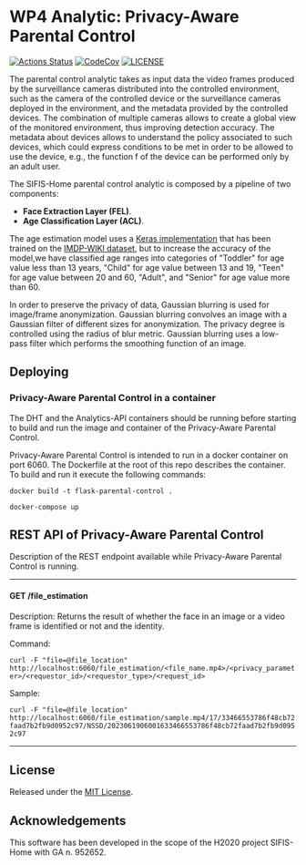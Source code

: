 # WP4 Analytic: Privacy-Aware Parental Control

[![Actions Status][actions badge]][actions]
[![CodeCov][codecov badge]][codecov]
[![LICENSE][license badge]][license]

<!-- Links -->
[actions]: https://github.com/sifis-home/flask-parental-control/actions
[codecov]: https://codecov.io/gh/sifis-home/flask-parental-control
[license]: LICENSES/MIT.txt

<!-- Badges -->
[actions badge]: https://github.com/sifis-home/flask-parental-control/workflows/flask-parental-control/badge.svg
[codecov badge]: https://codecov.io/gh/sifis-home/flask-parental-control/branch/master/graph/badge.svg
[license badge]: https://img.shields.io/badge/license-MIT-blue.svg

The parental control analytic takes as input data the video frames produced by the surveillance cameras distributed into the controlled environment, such as the camera of the controlled device or the surveillance cameras deployed in the environment, and the metadata provided by the controlled devices. The combination of multiple cameras allows to create a global view of the monitored environment, thus improving detection accuracy. The metadata about devices allows to understand the policy associated to such devices, which could express conditions to be met in order to be allowed to use the device, e.g., the function f of the device can be performed only by an adult user. 

The SIFIS-Home parental control analytic is composed by a pipeline of two components: 
- **Face Extraction Layer (FEL)**.
- **Age Classification Layer (ACL)**.

The age estimation model uses a [Keras implementation](https://github.com/yu4u/age-gender-estimation) that has been trained on the [IMDP-WIKI dataset](https://data.vision.ee.ethz.ch/cvl/rrothe/imdb-wiki/), but to increase the accuracy of the model,we have classified age ranges into categories of "Toddler" for age value less than 13 years, "Child" for age value between 13 and 19, "Teen" for age value between 20 and 60, "Adult", and "Senior" for age value more than 60.

In order to preserve the privacy of data, Gaussian blurring is used for image/frame anonymization. Gaussian blurring convolves an image with a Gaussian filter of different sizes for anonymization. The privacy degree is controlled using the radius of blur metric. Gaussian blurring uses a low-pass filter which performs the smoothing function of an image. 

## Deploying

### Privacy-Aware Parental Control in a container
The DHT and the Analytics-API containers should be running before starting to build and run the image and container of the Privacy-Aware Parental Control.

Privacy-Aware Parental Control is intended to run in a docker container on port 6060. The Dockerfile at the root of this repo describes the container. To build and run it execute the following commands:

`docker build -t flask-parental-control .`

`docker-compose up`

## REST API of Privacy-Aware Parental Control

Description of the REST endpoint available while Privacy-Aware Parental Control is running.

---

#### GET /file_estimation

Description: Returns the result of whether the face in an image or a video frame is identified or not and the identity.

Command: 

`curl -F "file=@file_location" http://localhost:6060/file_estimation/<file_name.mp4>/<privacy_parameter>/<requestor_id>/<requestor_type>/<request_id>`

Sample: 

`curl -F "file=@file_location" http://localhost:6060/file_estimation/sample.mp4/17/33466553786f48cb72faad7b2fb9d0952c97/NSSD/2023061906001633466553786f48cb72faad7b2fb9d0952c97`

---
## License

Released under the [MIT License](LICENSE).

## Acknowledgements

This software has been developed in the scope of the H2020 project SIFIS-Home with GA n. 952652.
